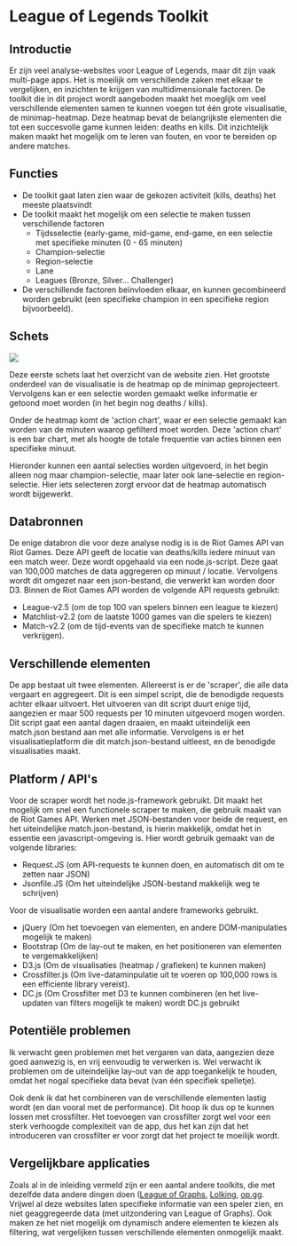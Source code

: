 # League of Legends Toolkit

## Introductie

Er zijn veel analyse-websites voor League of Legends, maar dit zijn vaak multi-page apps. Het is moeilijk om verschillende zaken met elkaar te vergelijken, en inzichten te krijgen van multidimensionale factoren. De toolkit die in dit project wordt aangeboden maakt het moeglijk om veel verschillende elementen samen te kunnen voegen tot één grote visualisatie, de minimap-heatmap. Deze heatmap bevat de belangrijkste elementen die tot een succesvolle game kunnen leiden: deaths en kills. Dit inzichtelijk maken maakt het mogelijk om te leren van fouten, en voor te bereiden op andere matches. 

## Functies	

- De toolkit gaat laten zien waar de gekozen activiteit (kills, deaths) het meeste plaatsvindt
- De toolkit maakt het mogelijk om een selectie te maken tussen verschillende factoren
	- Tijdsselectie (early-game, mid-game, end-game, en een selectie met specifieke minuten (0 - 65 minuten)
	- Champion-selectie
	- Region-selectie
	- Lane
	- Leagues (Bronze, Silver... Challenger)
-  De verschillende factoren beïnvloeden elkaar, en kunnen gecombineerd worden gebruikt (een specifieke champion in een specifieke region bijvoorbeeld). 

## Schets

![](doc/sketch.png)

Deze eerste schets laat het overzicht van de website zien. Het grootste onderdeel van de visualisatie is de heatmap op de minimap geprojecteert. Vervolgens kan er een selectie worden gemaakt welke informatie er getoond moet worden (in het begin nog deaths / kills).

Onder de heatmap komt de 'action chart', waar er een selectie gemaakt kan worden van de minuten waarop gefilterd moet worden. Deze 'action chart' is een bar chart, met als hoogte de totale frequentie van acties binnen een specifieke minuut. 

Hieronder kunnen een aantal selecties worden uitgevoerd, in het begin alleen nog maar champion-selectie, maar later ook lane-selectie en region-selectie. Hier iets selecteren zorgt ervoor dat de heatmap automatisch wordt bijgewerkt.

## Databronnen

De enige databron die voor deze analyse nodig is is de Riot Games API van Riot Games. Deze API geeft de locatie van deaths/kills iedere minuut van een match weer. Deze wordt opgehaald via een node.js-script. Deze gaat van 100,000 matches de data aggregeren op minuut / locatie. Vervolgens wordt dit omgezet naar een json-bestand, die verwerkt kan worden door D3. Binnen de Riot Games API worden de volgende API requests gebruikt:

- League-v2.5 (om de top 100 van spelers binnen een league te kiezen)
- Matchlist-v2.2 (om de laatste 1000 games van die spelers te kiezen)
- Match-v2.2 (om de tijd-events van de specifieke match te kunnen verkrijgen).

## Verschillende elementen

De app bestaat uit twee elementen. Allereerst is er de 'scraper', die alle data vergaart en aggregeert. Dit is een simpel script, die de benodigde requests achter elkaar uitvoert. Het uitvoeren van dit script duurt enige tijd, aangezien er maar 500 requests per 10 minuten uitgevoerd mogen worden. Dit script gaat een aantal dagen draaien, en maakt uiteindelijk een match.json bestand aan met alle informatie. Vervolgens is er het visualisatieplatform die dit match.json-bestand uitleest, en de benodigde visualisaties maakt.

## Platform / API's

Voor de scraper wordt het node.js-framework gebruikt. Dit maakt het mogelijk om snel een functionele scraper te maken, die gebruik maakt van de Riot Games API. Werken met JSON-bestanden voor beide de request, en het uiteindelijke match.json-bestand, is hierin makkelijk, omdat het in essentie een javascript-omgeving is. Hier wordt gebruik gemaakt van de volgende libraries:

- Request.JS (om API-requests te kunnen doen, en automatisch dit om te zetten naar JSON)
- Jsonfile.JS (Om het uiteindelijke JSON-bestand makkelijk weg te schrijven)

Voor de visualisatie worden een aantal andere frameworks gebruikt.

- jQuery (Om het toevoegen van elementen, en andere DOM-manipulaties mogelijk te maken)
- Bootstrap (Om de lay-out te maken, en het positioneren van elementen te vergemakkelijken)
- D3.js (Om de visualisaties (heatmap / grafieken) te kunnen maken)
- Crossfilter.js (Om live-dataminpulatie uit te voeren op 100,000 rows is een efficiente library vereist).
- DC.js (Om Crossfilter met D3 te kunnen combineren (en het live-updaten van filters mogelijk te maken) wordt DC.js gebruikt

## Potentiële problemen

Ik verwacht geen problemen met het vergaren van data, aangezien deze goed aanwezig is, en vrij eenvoudig te verwerken is. Wel verwacht ik problemen om de uiteindelijke lay-out van de app toegankelijk te houden, omdat het nogal specifieke data bevat (van één specifiek spelletje).

Ook denk ik dat het combineren van de verschillende elementen lastig wordt (en dan vooral met de performance). Dit hoop ik dus op te kunnen lossen met crossfilter. Het toevoegen van crossfilter zorgt wel voor een sterk verhoogde complexiteit van de app, dus het kan zijn dat het introduceren van crossfilter er voor zorgt dat het project te moeilijk wordt.

## Vergelijkbare applicaties

Zoals al in de inleiding vermeld zijn er een aantal andere toolkits, die met dezelfde data andere dingen doen ([League of Graphs](http://www.leagueofgraphs.com/), [Lolking](http://www.lolking.net/), [op.gg](http://na.op.gg/). Vrijwel al deze websites laten specifieke informatie van een speler zien, en niet geaggregeerde data (met uitzondering van League of Graphs). Ook maken ze het niet mogelijk om dynamisch andere elementen te kiezen als filtering, wat vergelijken tussen verschillende elementen onmogelijk maakt. 


